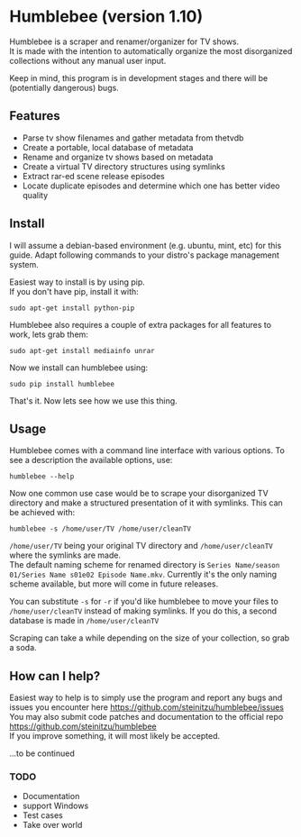 # Humblebee  (version 1.10) #

Humblebee is a scraper and renamer/organizer for TV shows.  
It is made with the intention to automatically organize the most disorganized collections without any manual user input.

Keep in mind, this program is in development stages and there will be (potentially dangerous) bugs.

## Features ##
* Parse tv show filenames and gather metadata from thetvdb
* Create a portable, local database of metadata
* Rename and organize tv shows based on metadata
* Create a virtual TV directory structures using symlinks
* Extract rar-ed scene release episodes
* Locate duplicate episodes and determine which one has better video quality

## Install ## 
I will assume a debian-based environment (e.g. ubuntu, mint, etc) for this guide. Adapt following commands to your distro's package management system.  

Easiest way to install is by using pip.  
If you don't have pip, install it with:
    
    sudo apt-get install python-pip
    
Humblebee also requires a couple of extra packages for all features to work, lets grab them:

    sudo apt-get install mediainfo unrar
    
Now we install can humblebee using:

    sudo pip install humblebee        
    
That's it. Now lets see how we use this thing.  


## Usage ##
Humblebee comes with a command line interface with various options. To see a description the available options, use:
    
    humblebee --help
    
Now one common use case would be to scrape your disorganized TV directory and make a structured presentation of it with symlinks. This can be achieved with:

    humblebee -s /home/user/TV /home/user/cleanTV
    
`/home/user/TV` being your original TV directory and `/home/user/cleanTV` where the symlinks are made.  
The default naming scheme for renamed directory is `Series Name/season 01/Series Name s01e02 Episode Name.mkv`. Currently it's the only naming scheme available, but more will come in future releases.

You can substitute `-s` for `-r` if you'd like humblebee to move your files to `/home/user/cleanTV` instead of making symlinks. If you do this, a second database is made in `/home/user/cleanTV`

Scraping can take a while depending on the size of your collection, so grab a soda.

## How can I help? ##
Easiest way to help is to simply use the program and report any bugs and issues you encounter here https://github.com/steinitzu/humblebee/issues  
You may also submit code patches and documentation to the official repo https://github.com/steinitzu/humblebee   
If you improve something, it will most likely be accepted.


...to be continued


### TODO ###
* Documentation
* support Windows
* Test cases
* Take over world


